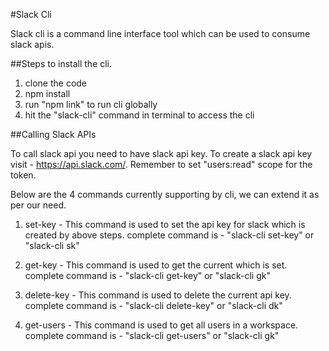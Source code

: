 #Slack Cli 

Slack cli is a command line interface tool which can be used to consume slack apis.



##Steps to install the cli.

1. clone the code
2. npm install
3. run "npm link" to run cli globally
4. hit the "slack-cli" command in terminal to access the cli



##Calling Slack APIs

To call slack api you need to have slack api key. To create a slack api key visit - https://api.slack.com/. Remember to set "users:read" scope for the token.

Below are the 4 commands currently supporting by cli, we can extend it as per our need.

1. set-key - This command is used to set the api key for slack which is created by above steps. 
    complete command is - "slack-cli set-key" or "slack-cli sk"

2. get-key - This command is used to get the current which is set. 
    complete command is - "slack-cli get-key" or "slack-cli gk"

3. delete-key - This command is used to delete the current api key. 
    complete command is - "slack-cli delete-key" or "slack-cli dk"

4. get-users - This command is used to get all users in a workspace.
    complete command is - "slack-cli get-users" or "slack-cli gk"

